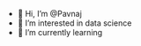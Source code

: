 - 👋 Hi, I’m @Pavnaj
- 👀 I’m interested in data science
- 🌱 I’m currently learning 

<!---
Pavnaj/Pavnaj is a ✨ special ✨ repository because its `README.md` (this file) appears on your GitHub profile.
You can click the Preview link to take a look at your changes.
--->
